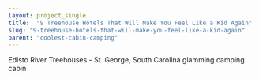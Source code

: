 ```yaml
---
layout: project_single
title:  "9 Treehouse Hotels That Will Make You Feel Like a Kid Again"
slug: "9-treehouse-hotels-that-will-make-you-feel-like-a-kid-again"
parent: "coolest-cabin-camping"
---
```

Edisto River Treehouses - St. George, South Carolina glamming camping cabin